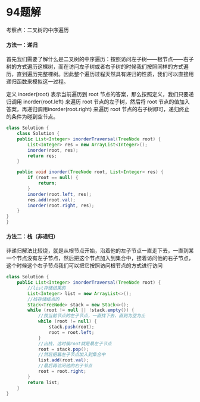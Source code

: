 # 94题解
考察点：二叉树的中序遍历

#### 方法一：递归

首先我们需要了解什么是二叉树的中序遍历：按照访问左子树——根节点——右子树的方式遍历这棵树，而在访问左子树或者右子树的时候我们按照同样的方式遍历，直到遍历完整棵树。因此整个遍历过程天然具有递归的性质，我们可以直接用递归函数来模拟这一过程。

定义 inorder(root) 表示当前遍历到 root 节点的答案，那么按照定义，我们只要递归调用 inorder(root.left) 来遍历 root 节点的左子树，然后将 root 节点的值加入答案，再递归调用inorder(root.right) 来遍历 root 节点的右子树即可，递归终止的条件为碰到空节点。

```java
class Solution {
    class Solution {
    public List<Integer> inorderTraversal(TreeNode root) {
        List<Integer> res = new ArrayList<Integer>();
        inorder(root, res);
        return res;
    }

    public void inorder(TreeNode root, List<Integer> res) {
        if (root == null) {
            return;
        }
        inorder(root.left, res);
        res.add(root.val);
        inorder(root.right, res);
    }
}
}
```

#### 方法二：栈（非递归）

非递归解法比较绕，就是从根节点开始，沿着他的左子节点一直走下去，一直到某一个节点没有左子节点，然后把这个节点加入到集合中，接着访问他的右子节点，这个时候这个右子节点我们可以把它按照访问根节点的方式进行访问

```java
class Solution {
    public List<Integer> inorderTraversal(TreeNode root) {
        //list存储结果的
        List<Integer> list = new ArrayList<>();
        //栈存储结点的
        Stack<TreeNode> stack = new Stack<>();
        while (root != null || !stack.empty()) {
            //找当前节点的左子节点，一直找下去，直到为空为止
            while (root != null) {
                stack.push(root);
                root = root.left;
            }
            //出栈，这时候root就是最左子节点
            root = stack.pop();
            //然后把最左子节点加入到集合中
            list.add(root.val);
            //最后再访问他的右子节点
            root = root.right;
        }
        return list;
    }
}
```

